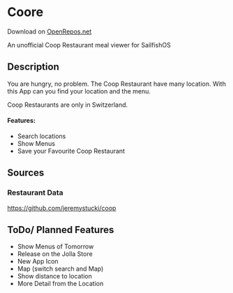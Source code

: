 # Coore
Download on [OpenRepos.net](https://openrepos.net/content/bauidch/coore)

An unofficial Coop Restaurant meal viewer for SailfishOS

## Description
You are hungry, no problem. The Coop Restaurant have many location. With this App can you find your location and the menu.

Coop Restaurants are only in Switzerland.

#### Features:
- Search locations
- Show Menus
- Save your Favourite Coop Restaurant

## Sources
### Restaurant Data
https://github.com/jeremystucki/coop

## ToDo/ Planned Features
- Show Menus of Tomorrow
- Release on the Jolla Store
- New App Icon
- Map (switch search and Map)
- Show distance to location
- More Detail from the Location
